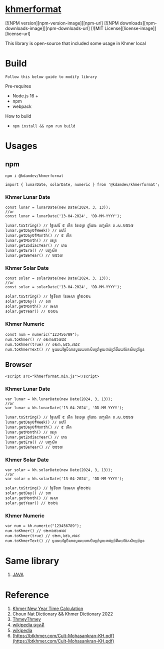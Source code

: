 # [khmerformat](https://github.com/kdamdev/khmerformat-js)

[![NPM version][npm-version-image]][npm-url]
[![NPM downloads][npm-downloads-image]][npm-downloads-url]
[![MIT License][license-image]][license-url]

This library is open-source that included some usage in Khmer local

# Build
`Follow this below guide to modify library`

Pre-requires
* Node.js 16 +
* npm
* webpack

How to build
* `npm install && npm run build`

# Usages
## npm
```
npm i @kdamdev/khmerformat
```

````
import { lunarDate, solarDate, numeric } from '@kdamdev/khmerformat';
````

###  Khmer Lunar Date
````
const lunar = lunarDate(new Date(2024, 3, 13));
//or
const lunar = lunarDate('13-04-2024', 'DD-MM-YYYY');

lunar.toString() // ថ្ងៃសៅរ៍ ៥ កើត ខែចេត្រ ឆ្នាំរោង បញ្ចស័ក ព.ស.២៥៦៧
lunar.getDayOfWeek() // សៅរ៍
lunar.getDayOfMonth() // ៥ កើត
lunar.getMonth() // ចេត្រ
lunar.getZodiacYear() // រោង
lunar.getEra() // បញ្ចស័ក
lunar.getBeYear() // ២៥៦៧
````
###  Khmer Solar Date
````
const solar = solarDate(new Date(2024, 3, 13));
//or
const solar = solarDate('13-04-2024', 'DD-MM-YYYY');

solar.toString() // ថ្ងៃទី១៣ ខែមេសា ឆ្នាំ២០២៤
solar.getDay() // ១៣
solar.getMonth() // មេសា
solar.getYear() // ២០២៤
````
###  Khmer Numeric
````
const num = numeric("123456789");
num.toKhmer() // ១២៣៤៥៦៧៨៩
num.toKhmer(true) // ១២៣,៤៥៦,៧៨៩
num.toKhmerText() // មួយរយម្ភៃបីលានបួនរយហាសិបប្រាំមួយពាន់ប្រាំពីររយប៉ែតសិបប្រាំបួន
````
## Browser
````
<script src="khmerformat.min.js"></script>
````

###  Khmer Lunar Date
````
var lunar = kh.lunarDate(new Date(2024, 3, 13));
//or
var lunar = kh.lunarDate('13-04-2024', 'DD-MM-YYYY');

lunar.toString() // ថ្ងៃសៅរ៍ ៥ កើត ខែចេត្រ ឆ្នាំរោង បញ្ចស័ក ព.ស.២៥៦៧
lunar.getDayOfWeek() // សៅរ៍
lunar.getDayOfMonth() // ៥ កើត
lunar.getMonth() // ចេត្រ
lunar.getZodiacYear() // រោង
lunar.getEra() // បញ្ចស័ក
lunar.getBeYear() // ២៥៦៧
````
###  Khmer Solar Date
````
var solar = kh.solarDate(new Date(2024, 3, 13));
//or
var solar = kh.solarDate('13-04-2024', 'DD-MM-YYYY');

solar.toString() // ថ្ងៃទី១៣ ខែមេសា ឆ្នាំ២០២៤
solar.getDay() // ១៣
solar.getMonth() // មេសា
solar.getYear() // ២០២៤
````
###  Khmer Numeric
````
var num = kh.numeric("123456789");
num.toKhmer() // ១២៣៤៥៦៧៨៩
num.toKhmer(true) // ១២៣,៤៥៦,៧៨៩
num.toKhmerText() // មួយរយម្ភៃបីលានបួនរយហាសិបប្រាំមួយពាន់ប្រាំពីររយប៉ែតសិបប្រាំបួន
````
#  Same library
1. [JAVA](https://github.com/kdamdev/khmerformat-java)

# Reference
1. [Khmer New Year Time Calculation](http://www.dahlina.com/education/khmer_new_year_time.html)
2. Choun Nat Dictionary && Khmer Dictionary 2022  
3. [ThmeyThmey](https://thmeythmey.com/?page=detail&id=59282)
4. [wikipedia ចន្ទគតិ](https://km.m.wikipedia.org/wiki/%E1%9E%85%E1%9E%93%E1%9F%92%E1%9E%91%E1%9E%82%E1%9E%8F%E1%9E%B7)
5. [wikipedia](https://km.wikipedia.org/wiki/%E1%9E%A2%E1%9E%B6%E1%9E%9F%E1%9E%B6%E1%9E%8D)
6. [https://btkhmer.com/Cult-Mohasankran-KH.pdf](https://btkhmer.com/Cult-Mohasankran-KH.pdf)